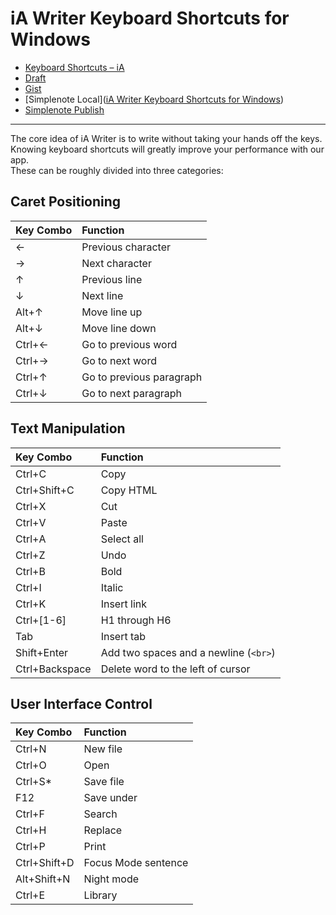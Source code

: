 # iA Writer Keyboard Shortcuts for Windows

- [Keyboard Shortcuts – iA](https://ia.net/writer/support/windows/keyboard-shortcuts)
- [Draft](drafts://open?uuid=85AFCC29-F2A4-4E21-BB05-8C383E68CA60)
- [Gist](https://gist.github.com/extratone/c4f28781aae48b6a2273c2b48b075edc)
- [Simplenote Local]([iA Writer Keyboard Shortcuts for Windows](simplenote://note/f7f635ba-6b05-4e35-88d1-de6d0ed7d19e))
- [Simplenote Publish](http://simp.ly/p/LhwcG0)

<script src="https://gist.github.com/extratone/c4f28781aae48b6a2273c2b48b075edc.js"></script>

---

The core idea of iA Writer is to write without taking your hands off the keys. Knowing keyboard shortcuts will greatly improve your performance with our app.  
These can be roughly divided into three categories:

## Caret Positioning

| Key Combo | Function                 |
| :-------- | :----------------------- |
| ←         | Previous character       |
| →         | Next character           |
| ↑         | Previous line            |
| ↓         | Next line                |
| Alt+↑     | Move line up             |
| Alt+↓     | Move line down           |
| Ctrl+←    | Go to previous word      |
| Ctrl+→    | Go to next word          |
| Ctrl+↑    | Go to previous paragraph |
| Ctrl+↓    | Go to next paragraph     |

## Text Manipulation

| Key Combo      | Function                              |
| :------------- | :------------------------------------ |
| Ctrl+C         | Copy                                  |
| Ctrl+Shift+C   | Copy HTML                             |
| Ctrl+X         | Cut                                   |
| Ctrl+V         | Paste                                 |
| Ctrl+A         | Select all                            |
| Ctrl+Z         | Undo                                  |
| Ctrl+B         | Bold                                  |
| Ctrl+I         | Italic                                |
| Ctrl+K         | Insert link                           |
| Ctrl+\[1-6\]   | H1 through H6                         |
| Tab            | Insert tab                            |
| Shift+Enter    | Add two spaces and a newline (`<br>`) |
| Ctrl+Backspace | Delete word to the left of cursor     |

## User Interface Control

| Key Combo    | Function            |
| :----------- | :------------------ |
| Ctrl+N       | New file            |
| Ctrl+O       | Open                |
| Ctrl+S\*     | Save file           |
| F12          | Save under          |
| Ctrl+F       | Search              |
| Ctrl+H       | Replace             |
| Ctrl+P       | Print               |
| Ctrl+Shift+D | Focus Mode sentence |
| Alt+Shift+N  | Night mode          |
| Ctrl+E       | Library             |
